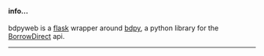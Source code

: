 #### info...

bdpyweb is a [flask](http://flask.pocoo.org) wrapper around [bdpy](https://github.com/Brown-University-Library/borrowdirect.py), a python library for the [BorrowDirect](http://www.borrowdirect.org) api.

---
